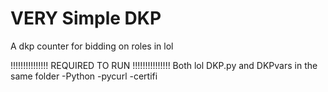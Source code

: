 # VERY Simple DKP

A dkp counter for bidding on roles in lol

!!!!!!!!!!!!!!!
REQUIRED TO RUN
!!!!!!!!!!!!!!!
Both lol DKP.py and DKPvars in the same folder
-Python
-pycurl
-certifi
